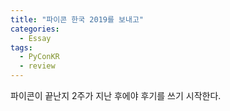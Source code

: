 ```yaml
---
title: "파이콘 한국 2019를 보내고"
categories:
  - Essay
tags:
  - PyConKR
  - review
---
```

파이콘이 끝난지 2주가 지난 후에야 후기를 쓰기 시작한다.
